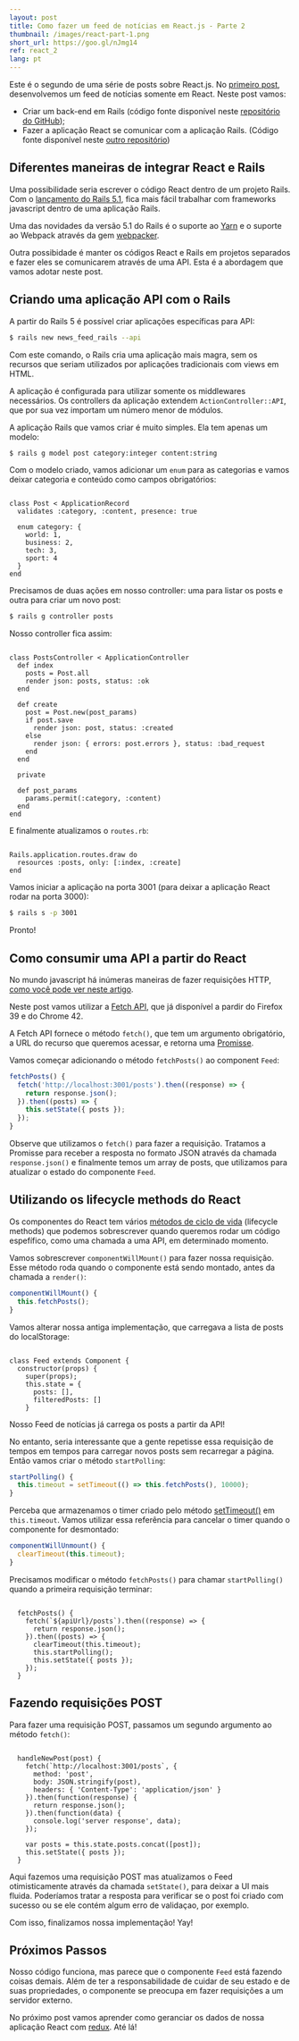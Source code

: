 ```yaml
---
layout: post
title: Como fazer um feed de notícias em React.js - Parte 2
thumbnail: /images/react-part-1.png
short_url: https://goo.gl/nJmg14
ref: react_2
lang: pt
---
```


Este é o segundo de uma série de posts sobre React.js. No [primeiro post](http://lutchobandeira.com/como-fazer-um-feed-de-noticias-em-reactjs-parte-1/), desenvolvemos um feed de notícias somente em React. Neste post vamos:

- Criar um back-end em Rails (código fonte disponível neste [repositório do GitHub](https://github.com/lutchobandeira/news_feed_rails));
- Fazer a aplicação React se comunicar com a aplicação Rails. (Código fonte disponível neste [outro repositório](https://github.com/lutchobandeira/news-feed-rails))

Diferentes maneiras de integrar React e Rails
---------------------------------------------

Uma possibilidade seria escrever o código React dentro de um projeto Rails. Com o [lançamento do Rails 5.1](http://guides.rubyonrails.org/5_1_release_notes.html), fica mais fácil trabalhar com frameworks javascript dentro de uma aplicação Rails.

Uma das novidades da versão 5.1 do Rails é o suporte ao [Yarn](https://yarnpkg.com/en/) e o suporte ao Webpack através da gem [webpacker](https://github.com/rails/webpacker).

Outra possibidade é manter os códigos React e Rails em projetos separados e fazer eles se comunicarem através de uma API. Esta é a abordagem que vamos adotar neste post.

Criando uma aplicação API com o Rails
-------------------------------------

A partir do Rails 5 é possível criar aplicações específicas para API:


``` bash
$ rails new news_feed_rails --api
```

Com este comando, o Rails cria uma aplicação mais magra, sem os recursos que seriam utilizados por aplicações tradicionais com views em HTML.

A aplicação é configurada para utilizar somente os middlewares necessários. Os controllers da aplicação extendem ```ActionController::API```, que por sua vez importam um número menor de módulos.

A aplicação Rails que vamos criar é muito simples. Ela tem apenas um modelo:

``` bash
$ rails g model post category:integer content:string
```

Com o modelo criado, vamos adicionar um ```enum``` para as categorias e vamos deixar categoria e conteúdo como campos obrigatórios:

<pre class="line-numbers "><code class="language-ruby">
class Post < ApplicationRecord
  validates :category, :content, presence: true

  enum category: {
    world: 1,
    business: 2,
    tech: 3,
    sport: 4
  }
end
</code></pre>

Precisamos de duas ações em nosso controller: uma para listar os posts e outra para criar um novo post:

``` bash
$ rails g controller posts
```

Nosso controller fica assim:

<pre class="line-numbers "><code class="language-ruby">
class PostsController < ApplicationController
  def index
    posts = Post.all
    render json: posts, status: :ok
  end

  def create
    post = Post.new(post_params)
    if post.save
      render json: post, status: :created
    else
      render json: { errors: post.errors }, status: :bad_request
    end
  end

  private

  def post_params
    params.permit(:category, :content)
  end
end
</code></pre>

E finalmente atualizamos o ```routes.rb```:

<pre class="line-numbers "><code class="language-ruby">
Rails.application.routes.draw do
  resources :posts, only: [:index, :create]
end
</code></pre>

Vamos iniciar a aplicação na porta 3001 (para deixar a aplicação React rodar na porta 3000):

``` bash
$ rails s -p 3001
```

Pronto!

Como consumir uma API a partir do React
---------------------------------------

No mundo javascript há inúmeras maneiras de fazer requisições HTTP, [como você pode ver neste artigo](https://hashnode.com/post/5-best-libraries-for-making-ajax-calls-in-react-cis8x5f7k0jl7th53z68s41k1).

Neste post vamos utilizar a [Fetch API](https://developer.mozilla.org/pt-BR/docs/Web/API/Fetch_API/Using_Fetch), que já disponível a pardir do Firefox 39 e do Chrome 42.

A Fetch API fornece o método ```fetch()```, que tem um argumento obrigatório, a URL do recurso que queremos acessar, e retorna uma [Promisse](https://developer.mozilla.org/pt-BR/docs/Web/JavaScript/Reference/Global_Objects/Promise).

Vamos começar adicionando o método ```fetchPosts()``` ao component ```Feed```:

``` jsx
fetchPosts() {
  fetch('http://localhost:3001/posts').then((response) => {
    return response.json();
  }).then((posts) => {
    this.setState({ posts });
  });
}
```

Observe que utilizamos o ```fetch()``` para fazer a requisição. Tratamos a Promisse para receber a resposta no formato JSON através da chamada ```response.json()``` e finalmente temos um array de posts, que utilizamos para atualizar o estado do componente ```Feed```.

Utilizando os lifecycle methods do React
----------------------------------------

Os componentes do React tem vários [métodos de ciclo de vida](https://reactjs.org/docs/react-component.html) (lifecycle methods) que podemos sobrescrever quando queremos rodar um código espefífico, como uma chamada a uma API, em determinado momento.

Vamos sobrescrever ```componentWillMount()``` para fazer nossa requisição. Esse método roda quando o componente está sendo montado, antes da chamada a ```render()```:

``` jsx
componentWillMount() {
  this.fetchPosts();
}
```

Vamos alterar nossa antiga implementação, que carregava a lista de posts do localStorage:

<pre class="line-numbers" data-start="17" data-line="5"><code class="language-jsx">
class Feed extends Component {
  constructor(props) {
    super(props);
    this.state = {
      posts: [],
      filteredPosts: []
    }
</code></pre>

Nosso Feed de notícias já carrega os posts a partir da API!

No entanto, seria interessante que a gente repetisse essa requisição de tempos em tempos para carregar novos posts sem recarregar a página. Então vamos criar o método ```startPolling```:

``` jsx
startPolling() {
  this.timeout = setTimeout(() => this.fetchPosts(), 10000);
}
```

Perceba que armazenamos o timer criado pelo método [setTimeout()](https://developer.mozilla.org/en-US/docs/Web/API/Window/setTimeout) em ```this.timeout```. Vamos utilizar essa referência para cancelar o timer quando o componente for desmontado:

``` jsx
componentWillUnmount() {
  clearTimeout(this.timeout);
}
```

Precisamos modificar o método ```fetchPosts()``` para chamar ```startPolling()``` quando a primeira requisição terminar:

<pre class="line-numbers" data-start="41" data-line="5,6"><code class="language-jsx">
  fetchPosts() {
    fetch(`${apiUrl}/posts`).then((response) => {
      return response.json();
    }).then((posts) => {
      clearTimeout(this.timeout);
      this.startPolling();
      this.setState({ posts });
    });
  }
</code></pre>

Fazendo requisições POST
------------------------

Para fazer uma requisição POST, passamos um segundo argumento ao método ```fetch()```:

<pre class="line-numbers" data-start="51" data-line="3-5"><code class="language-jsx">
  handleNewPost(post) {
    fetch(`http://localhost:3001/posts`, {
      method: 'post',
      body: JSON.stringify(post),
      headers: { 'Content-Type': 'application/json' }
    }).then(function(response) {
      return response.json();
    }).then(function(data) {
      console.log('server response', data);
    });

    var posts = this.state.posts.concat([post]);
    this.setState({ posts });
  }
</code></pre>

Aqui fazemos uma requisição POST mas atualizamos o Feed otimisticamente através da chamada ```setState()```, para deixar a UI mais fluida. Poderíamos tratar a resposta para verificar se o post foi criado com sucesso ou se ele contém algum erro de validaçao, por exemplo.

Com isso, finalizamos nossa implementação! Yay!

Próximos Passos
---------------

Nosso código funciona, mas parece que o componente ```Feed``` está fazendo coisas demais. Além de ter a responsabilidade de cuidar de seu estado e de suas propriedades, o componente se preocupa em fazer requisições a um servidor externo.

No próximo post vamos aprender como geranciar os dados de nossa aplicação React com [redux](http://redux.js.org/). Até lá!

